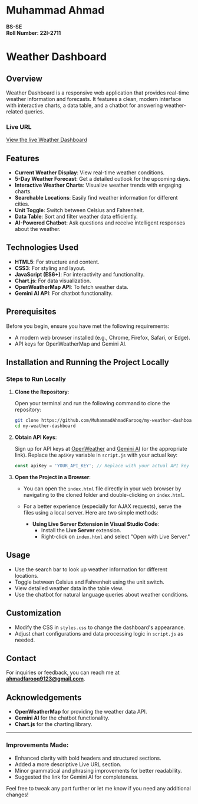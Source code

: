 
# Muhammad Ahmad
**BS-SE**  
**Roll Number: 22I-2711**

# Weather Dashboard

## Overview

Weather Dashboard is a responsive web application that provides real-time weather information and forecasts. It features a clean, modern interface with interactive charts, a data table, and a chatbot for answering weather-related queries.

### Live URL

[View the live Weather Dashboard](https://muhammadahmadfarooq.github.io/my-weather-dashboard/)

## Features

- **Current Weather Display**: View real-time weather conditions.
- **5-Day Weather Forecast**: Get a detailed outlook for the upcoming days.
- **Interactive Weather Charts**: Visualize weather trends with engaging charts.
- **Searchable Locations**: Easily find weather information for different cities.
- **Unit Toggle**: Switch between Celsius and Fahrenheit.
- **Data Table**: Sort and filter weather data efficiently.
- **AI-Powered Chatbot**: Ask questions and receive intelligent responses about the weather.

## Technologies Used

- **HTML5**: For structure and content.
- **CSS3**: For styling and layout.
- **JavaScript (ES6+)**: For interactivity and functionality.
- **Chart.js**: For data visualization.
- **OpenWeatherMap API**: To fetch weather data.
- **Gemini AI API**: For chatbot functionality.

## Prerequisites

Before you begin, ensure you have met the following requirements:

- A modern web browser installed (e.g., Chrome, Firefox, Safari, or Edge).
- API keys for OpenWeatherMap and Gemini AI.

## Installation and Running the Project Locally

### Steps to Run Locally

1. **Clone the Repository**:

   Open your terminal and run the following command to clone the repository:

   ```bash
   git clone https://github.com/MuhammadAhmadFarooq/my-weather-dashboard
   cd my-weather-dashboard
   ```

2. **Obtain API Keys**:

   Sign up for API keys at [OpenWeather](https://openweathermap.org/api) and [Gemini AI](https://gemini.com/api) (or the appropriate link). Replace the `apiKey` variable in `script.js` with your actual key:

   ```javascript
   const apiKey = 'YOUR_API_KEY'; // Replace with your actual API key
   ```

3. **Open the Project in a Browser**:

   - You can open the `index.html` file directly in your web browser by navigating to the cloned folder and double-clicking on `index.html`.

   - For a better experience (especially for AJAX requests), serve the files using a local server. Here are two simple methods:

     - **Using Live Server Extension in Visual Studio Code**:
       - Install the **Live Server** extension.
       - Right-click on `index.html` and select "Open with Live Server."

## Usage

- Use the search bar to look up weather information for different locations.
- Toggle between Celsius and Fahrenheit using the unit switch.
- View detailed weather data in the table view.
- Use the chatbot for natural language queries about weather conditions.

## Customization

- Modify the CSS in `styles.css` to change the dashboard's appearance.
- Adjust chart configurations and data processing logic in `script.js` as needed.

## Contact

For inquiries or feedback, you can reach me at **ahmadfarooq9123@gmail.com**.

## Acknowledgements

- **OpenWeatherMap** for providing the weather data API.
- **Gemini AI** for the chatbot functionality.
- **Chart.js** for the charting library.

---

### Improvements Made:
- Enhanced clarity with bold headers and structured sections.
- Added a more descriptive Live URL section.
- Minor grammatical and phrasing improvements for better readability.
- Suggested the link for Gemini AI for completeness.

Feel free to tweak any part further or let me know if you need any additional changes!
